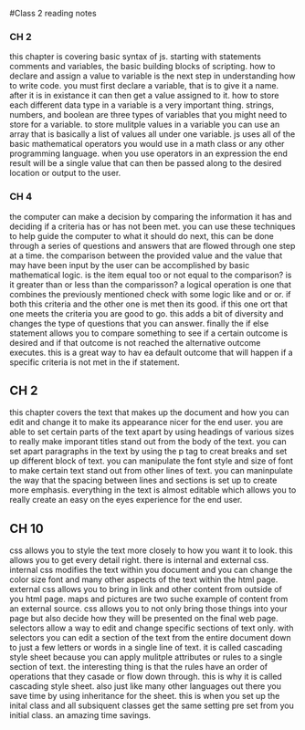 #Class 2 reading notes

### CH 2
this chapter is covering basic syntax of js. starting with statements comments and variables, the basic building blocks of scripting. how to declare and assign a value to variable is the next step in understanding how to write code. you must first declare a variable, that is to give it a name. after it is in existance it can then get a value assigned to it. how to store each different data type in a variable is a very important thing. strings, numbers, and boolean are three types of variables that you might need to store for a variable. to store mulitple values in a variable you can use an array that is basically a list of values all under one variable. js uses all of the basic mathematical operators you would use in a math class or any other programming language. when you use operators in an expression the end result will be a single value that can then be passed along to the desired location or output to the user. 

### CH 4
the computer can make a decision by comparing the information it has and deciding if a criteria has or has not been met. you can use these techniques to help guide the computer to what it should do next, this can be done through a series of questions and answers that are flowed through one step at a time. the comparison between the provided value and the value that may have been input by the user can be accomplished by basic mathematical logic. is the item equal too or not equal to the comparison? is it greater than or less than the comparisson? a logical operation is one that combines the previously mentioned check with some logic like and or or. if both this criteria and the other one is met then its good. if this one ort that one meets the criteria you are good to go. this adds a bit of diversity and changes the type of questions that you can answer. finally the if else statement allows you to compare something to see if a certain outcome is desired and if that outcome is not reached the alternative outcome executes. this is a great way to hav ea default outcome that will happen if a specific criteria is not met in the if statement. 

## CH 2
this chapter covers the text that makes up the document and how you can edit and change it to make its appearance nicer for the end user. you are able to set certain parts of the text apart by using headings of various sizes to really make imporant titles stand out from the body of the text. you can set apart paragraphs in the text by using the p tag to creat breaks and set up different block of text. you can manipulate the font style and size of font to make certain text stand out from other lines of text. you can maninpulate the way that the spacing between lines and sections is set up to create more emphasis. everything in the text is almost editable which allows you to really create an easy on the eyes experience for the end user. 

## CH 10
css allows you to style the text more closely to how you want it to look. this allows you to get every detail right. there is internal and external css. internal css modifies the text within you document and you can change the color size font and many other aspects of the text within the html page. external css allows you to bring in link and other content from outside of you html page. maps and pictures are two suche example of content from an external source. css allows you to not only bring those things into your page but also decide how they will be presented on the final web page. selectors allow a way to edit and change specific sections of text only. with selectors you can edit a section of the text from the entire document down to just a few letters or words in a single line of text. it is called cascading style sheet because you can apply mulitple attributes or rules to a single section of text. the interesting thing is that the rules have an order of operations that they casade or flow down through. this is why it is called cascading style sheet. also just like many other languages out there you save time by using inheritance for the sheet. this is when you set up the inital class and all subsiquent classes get the same setting pre set from you initial class. an amazing time savings. 
